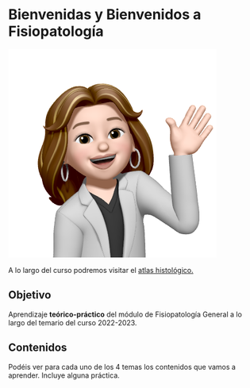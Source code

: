 # Bienvenidas y Bienvenidos a Fisiopatología

![Hola](img/logo.PNG)

A lo largo del curso podremos visitar el [atlas histológico.](http://wzar.unizar.es/acad/histologia/)

## Objetivo

Aprendizaje **teórico-práctico** del módulo de Fisiopatología General a lo largo del temario del curso 2022-2023.

## Contenidos

Podéis ver para cada uno de los 4 temas los contenidos que vamos a aprender. Incluye alguna práctica.


